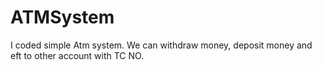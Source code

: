# ATMSystem
I coded simple Atm system. We can withdraw money, deposit money and eft to other account with TC NO.

